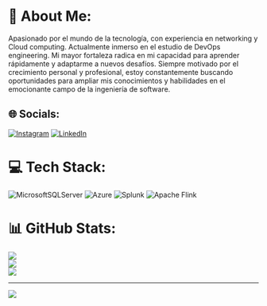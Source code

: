 # 💫 About Me:
Apasionado por el mundo de la tecnología, con experiencia en networking y Cloud computing. Actualmente inmerso en el estudio de DevOps engineering. Mi mayor fortaleza radica en mi capacidad para aprender rápidamente y adaptarme a nuevos desafíos. Siempre motivado por el crecimiento personal y profesional, estoy constantemente buscando oportunidades para ampliar mis conocimientos y habilidades en el emocionante campo de la ingeniería de software.


## 🌐 Socials:
[![Instagram](https://img.shields.io/badge/Instagram-%23E4405F.svg?logo=Instagram&logoColor=white)](https://instagram.com/josuereyess) [![LinkedIn](https://img.shields.io/badge/LinkedIn-%230077B5.svg?logo=linkedin&logoColor=white)](https://linkedin.com/in/https://www.linkedin.com/in/josuereyesasencio-it-technical-support/) 

# 💻 Tech Stack:
![MicrosoftSQLServer](https://img.shields.io/badge/Microsoft%20SQL%20Server-CC2927?style=for-the-badge&logo=microsoft%20sql%20server&logoColor=white) ![Azure](https://img.shields.io/badge/azure-%230072C6.svg?style=for-the-badge&logo=microsoftazure&logoColor=white) ![Splunk](https://img.shields.io/badge/splunk-%23000000.svg?style=for-the-badge&logo=splunk&logoColor=white) ![Apache Flink](https://img.shields.io/badge/Apache%20Flink-E6526F?style=for-the-badge&logo=Apache%20Flink&logoColor=white)
# 📊 GitHub Stats:
![](https://github-readme-stats.vercel.app/api?username=josuereydev&theme=vue-dark&hide_border=false&include_all_commits=false&count_private=true)<br/>
![](https://github-readme-streak-stats.herokuapp.com/?user=josuereydev&theme=vue-dark&hide_border=false)<br/>
![](https://github-readme-stats.vercel.app/api/top-langs/?username=josuereydev&theme=vue-dark&hide_border=false&include_all_commits=false&count_private=true&layout=compact)

---
[![](https://visitcount.itsvg.in/api?id=josuereydev&icon=0&color=0)](https://visitcount.itsvg.in)

<!-- Proudly created with GPRM ( https://gprm.itsvg.in ) -->

